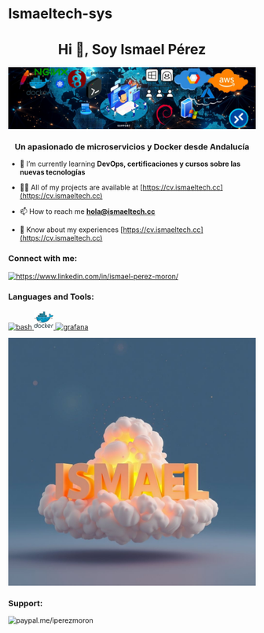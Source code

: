 # Ismaeltech-sys
<h1 align="center">Hi 👋, Soy Ismael Pérez</h1>

![](./Media/cabecera-linkedin.jpeg)

<h3 align="center">Un apasionado de microservicios y Docker desde Andalucía</h3>

- 🌱 I’m currently learning **DevOps, certificaciones y cursos sobre las nuevas tecnologías**

- 👨‍💻 All of my projects are available at [https://cv.ismaeltech.cc](https://cv.ismaeltech.cc)

- 📫 How to reach me **hola@ismaeltech.cc**

- 📄 Know about my experiences [https://cv.ismaeltech.cc](https://cv.ismaeltech.cc)

<h3 align="left">Connect with me:</h3>
<p align="left">
<a href="https://linkedin.com/in/https://www.linkedin.com/in/ismael-perez-moron/" target="blank"><img align="center" src="https://raw.githubusercontent.com/rahuldkjain/github-profile-readme-generator/master/src/images/icons/Social/linked-in-alt.svg" alt="https://www.linkedin.com/in/ismael-perez-moron/" height="30" width="40" /></a>
</p>

<h3 align="left">Languages and Tools:</h3>
<p align="left"> <a href="https://www.gnu.org/software/bash/" target="_blank" rel="noreferrer"> <img src="https://www.vectorlogo.zone/logos/gnu_bash/gnu_bash-icon.svg" alt="bash" width="40" height="40"/> </a> <a href="https://www.docker.com/" target="_blank" rel="noreferrer"> <img src="https://raw.githubusercontent.com/devicons/devicon/master/icons/docker/docker-original-wordmark.svg" alt="docker" width="40" height="40"/> </a> <a href="https://grafana.com" target="_blank" rel="noreferrer"> <img src="https://www.vectorlogo.zone/logos/grafana/grafana-icon.svg" alt="grafana" width="40" height="40"/> </a> </p>

![](./Media/ISMAELCLOUD.jpeg)

<h3 align="left">Support:</h3>
<p><a href="https://www.buymeacoffee.com/paypal.me/iperezmoron"> <img align="left" src="https://cdn.buymeacoffee.com/buttons/v2/default-yellow.png" height="50" width="210" alt="paypal.me/iperezmoron" /></a></p><br><br>